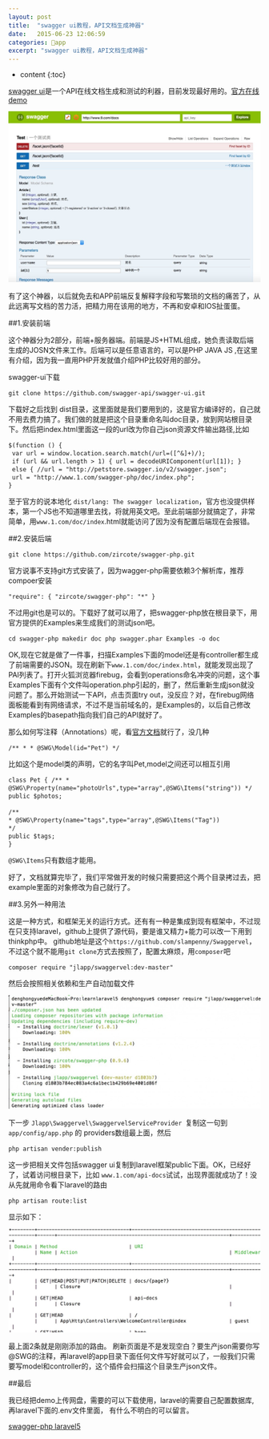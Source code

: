 ```yaml
---
layout: post
title:  "swagger ui教程，API文档生成神器"
date:   2015-06-23 12:06:59
categories: 📱app
excerpt: "swagger ui教程，API文档生成神器"
---
```


* content
{:toc}


[swagger ui](https://github.com/swagger-api/swagger-ui)是一个API在线文档生成和测试的利器，目前发现最好用的。[官方在线demo](http://petstore.swagger.io/)

![demo-1024x693.jpg](/static/img/demo-1024x693.jpg)

有了这个神器，以后就免去和APP前端反复解释字段和写繁琐的文档的痛苦了，从此远离写文档的苦力活，把精力用在该用的地方，不再和安卓和IOS扯蛋蛋。

##1.安装前端

这个神器分为2部分，前端+服务器端。前端是JS+HTML组成，她负责读取后端生成的JOSN文件来工作。后端可以是任意语言的，可以是PHP JAVA JS ,在这里有介绍，因为我一直用PHP开发就值介绍PHP比较好用的部分。

swagger-ui下载


    git clone https://github.com/swagger-api/swagger-ui.git


下载好之后找到 dist目录，这里面就是我们要用到的，这是官方编译好的，自己就不用去费力搞了。我们做的就是把这个目录重命名叫doc目录，放到网站根目录下。然后把index.html里面这一段的url改为你自己json资源文件输出路径,比如

    $(function () {
     var url = window.location.search.match(/url=([^&]+)/); 
     if (url && url.length > 1) { url = decodeURIComponent(url[1]); } 
     else { //url = "http://petstore.swagger.io/v2/swagger.json"; 
     url = "http://www.1.com/swagger-php/doc/index.php"; 
    }


至于官方的说本地化  `dist/lang: The swagger localization`，官方也没提供样本，第一个JS也不知道哪里去找，将就用英文吧。至此前端部分就搞定了，非常简单，用`www.1.com/doc/index`.html就能访问了因为没有配置后端现在会报错。

##2.安装后端

    git clone https://github.com/zircote/swagger-php.git

官方说事不支持git方式安装了，因为wagger-php需要依赖3个解析库，推荐compoer安装

    "require": { "zircote/swagger-php": "*" }

不过用git也是可以的。下载好了就可以用了，把swagger-php放在根目录下，用官方提供的Examples来生成我们的测试json吧。
  
    cd swagger-php makedir doc php swagger.phar Examples -o doc

OK,现在它就是做了一件事，扫描Examples下面的model还是有controller都生成了前端需要的JSON。现在刷新下`www.1.com/doc/index.html`，就能发现出现了PAI列表了。打开火狐浏览器firebug，会看到operations命名冲突的问题，这个事Examples下面有个文件叫operation.php引起的，删了，然后重新生成json就没问题了。那么开始测试一下API，点击页面try out，没反应？对，在firebug网络面板能看到有网络请求，不过不是当前域名的，是Examples的，以后自己修改Examples的basepath指向我们自己的API就好了。

那么如何写注释（Annotations）呢，看[官方文档](http://zircote.com/swagger-php/annotations.html)就行了，没几种

    /** * * @SWG\Model(id="Pet") */

比如这个是model类的声明，它的名字叫Pet,model之间还可以相互引用


    class Pet { /** * @SWG\Property(name="photoUrls",type="array",@SWG\Items("string")) */ public $photos;

    /**
    * @SWG\Property(name="tags",type="array",@SWG\Items("Tag"))
    */
    public $tags;
    }

`@SWG\Items`只有数组才能用。

好了，文档就算完毕了，我们平常做开发的时候只需要把这个两个目录拷过去，把example里面的对象修改为自己就行了。

##3.另外一种用法

这是一种方式，和框架无关的运行方式。还有有一种是集成到现有框架中，不过现在只支持laravel，github上提供了源代码，要是谁又精力+能力可以改一下用到thinkphp中。
github地址是这个`https://github.com/slampenny/Swaggervel`，不过这个就不能用`git clone`方式去按照了，配置太麻烦，用`composer`吧
    
    composer require "jlapp/swaggervel:dev-master"

然后会按照相关依赖和生产自动加载文件

![composer-1024x460.jpg](/static/img/composer-1024x460.jpg)

下一步
`Jlapp\Swaggervel\SwaggervelServiceProvider `复制这一句到 `app/config/app.php` 的 providers数组最上面，然后
    
    php artisan vender:publish

这一步把相关文件包括swagger ui复制到laravel框架public下面。OK，已经好了，试着访问根目录下，比如 `www.1.com/api-docs`试试，出现界面就成功了！没从先就用命令看下laravel的路由

    php artisan route:list

显示如下：

![ apiroot.jpg](/static/img/apiroot.jpg)

最上面2条就是刚刚添加的路由。
刷新页面是不是发现空白？要生产json需要你写@SWG的注释，再laravel的app目录下面任何文件写好就可以了，一般我们只需要写model和controller的，这个插件会扫描这个目录生产json文件。

##最后

我已经把demo上传网盘，需要的可以下载使用，laravel的需要自己配置数据库,再laravel下面的.env文件里面， 有什么不明白的可以留言。

[swagger-php laravel5](http://pan.baidu.com/s/1qWyqJjY)


